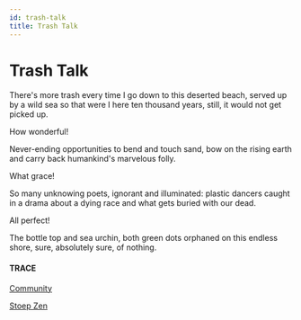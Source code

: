 ```yaml
---
id: trash-talk
title: Trash Talk 
---
```


# Trash Talk

There's more trash every time
I go down to this deserted beach,
served up by a wild sea
so that were I here ten thousand years,
still, it would not get picked up.

How wonderful!

Never-ending opportunities
to bend and touch sand,
bow on the rising earth
and carry back humankind's
marvelous folly.

What grace!

So many unknowing poets,
ignorant and illuminated:
plastic dancers caught in
a drama about a dying race
and what gets buried with our dead.

All perfect!

The bottle top and sea urchin,
both green dots orphaned
on this endless shore,
sure, absolutely sure,
of nothing.


#### TRACE

[Community](https://www.youtube.com/watch?v=OkpdMKZBlP8 "Troy and Abed in the morning")

[Stoep Zen](https://www.stoepzen.co.za/)